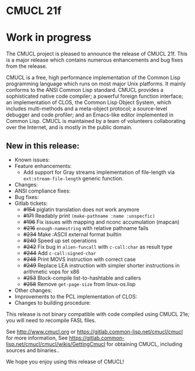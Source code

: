 # CMUCL 21f

# Work in progress

The CMUCL project is pleased to announce the release of CMUCL 21f.
This is a major release which contains numerous enhancements and bug
fixes from the <previous> release.

CMUCL is a free, high performance implementation of the Common Lisp
programming language which runs on most major Unix platforms. It
mainly conforms to the ANSI Common Lisp standard. CMUCL provides a
sophisticated native code compiler; a powerful foreign function
interface; an implementation of CLOS, the Common Lisp Object System,
which includes multi-methods and a meta-object protocol; a
source-level debugger and code profiler; and an Emacs-like editor
implemented in Common Lisp. CMUCL is maintained by a team of
volunteers collaborating over the Internet, and is mostly in the
public domain.

## New in this release:
  * Known issues:
  * Feature enhancements:
    * Add support for Gray streams implementation of file-length via
      `ext:stream-file-length` generic function.
  * Changes:
  * ANSI compliance fixes:
  * Bug fixes:
  * Gitlab tickets:
    * ~~#154~~ piglatin translation does not work anymore
	* ~~#171~~ Readably print `(make-pathname :name :unspecfic)`
    * ~~#196~~ Fix issues with mapping and nconc accumulation (mapcan)
    * ~~#216~~ `enough-namestring` with relative pathname fails
    * ~~#234~~ Make :ASCII external format builtin
    * ~~#240~~ Speed up set operations
    * ~~#242~~ Fix bug in `alien-funcall` with `c-call:char` as result type
    * ~~#244~~ Add `c-call:signed-char`
    * ~~#248~~ Print MOVS instruction with correct case
    * ~~#249~~ Replace LEA instruction with simpler shorter instructions in arithmetic vops for x86
    * ~~#253~~ Block-compile list-to-hashtable and callers
    * ~~#258~~ Remove `get-page-size` from linux-os.lisp
  * Other changes:
  * Improvements to the PCL implementation of CLOS:
  * Changes to building procedure:

This release is not binary compatible with code compiled using CMUCL
21e; you will need to recompile FASL files.

See http://www.cmucl.org or
https://gitlab.common-lisp.net/cmucl/cmucl for more information,
See
https://gitlab.common-lisp.net/cmucl/cmucl/wikis/GettingCmucl
for obtaining CMUCL, including sources and binaries..


We hope you enjoy using this release of CMUCL!
